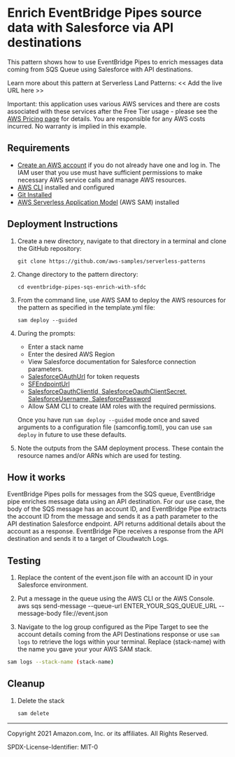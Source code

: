 # Enrich EventBridge Pipes source data with Salesforce via API destinations

This pattern shows how to use EventBridge Pipes to enrich messages data coming from SQS Queue using Salesforce with API destinations.

Learn more about this pattern at Serverless Land Patterns: << Add the live URL here >>

Important: this application uses various AWS services and there are costs associated with these services after the Free Tier usage - please see the [AWS Pricing page](https://aws.amazon.com/pricing/) for details. You are responsible for any AWS costs incurred. No warranty is implied in this example.

## Requirements

* [Create an AWS account](https://portal.aws.amazon.com/gp/aws/developer/registration/index.html) if you do not already have one and log in. The IAM user that you use must have sufficient permissions to make necessary AWS service calls and manage AWS resources.
* [AWS CLI](https://docs.aws.amazon.com/cli/latest/userguide/install-cliv2.html) installed and configured
* [Git Installed](https://git-scm.com/book/en/v2/Getting-Started-Installing-Git)
* [AWS Serverless Application Model](https://docs.aws.amazon.com/serverless-application-model/latest/developerguide/serverless-sam-cli-install.html) (AWS SAM) installed

## Deployment Instructions

1. Create a new directory, navigate to that directory in a terminal and clone the GitHub repository:
    ``` 
    git clone https://github.com/aws-samples/serverless-patterns
    ```
1. Change directory to the pattern directory:
    ```
    cd eventbridge-pipes-sqs-enrich-with-sfdc
    ```
1. From the command line, use AWS SAM to deploy the AWS resources for the pattern as specified in the template.yml file:
    ```
    sam deploy --guided
    ```
1. During the prompts:
    * Enter a stack name
    * Enter the desired AWS Region
    * View Salesforce documentation for Salesforce connection parameters.
    * [SalesforceOAuthUrl](https://developer.salesforce.com/docs/atlas.en-us.214.0.api_rest.meta/api_rest/intro_understanding_oauth_endpoints.htm) for token requests
    * [SFEndpointUrl](https://developer.salesforce.com/docs/atlas.en-us.214.0.api_rest.meta/api_rest/dome_get_field_values.htm)
    * [SalesforceOauthClientId, SalesforceOauthClientSecret, SalesforceUsername, SalesforcePassword](https://developer.salesforce.com/docs/atlas.en-us.214.0.api_rest.meta/api_rest/intro_understanding_username_password_oauth_flow.htm)
    * Allow SAM CLI to create IAM roles with the required permissions.

    Once you have run `sam deploy --guided` mode once and saved arguments to a configuration file (samconfig.toml), you can use `sam deploy` in future to use these defaults.

2. Note the outputs from the SAM deployment process. These contain the resource names and/or ARNs which are used for testing.

## How it works

EventBridge Pipes polls for messages from the SQS queue, EventBridge pipe enriches message data using an API destination. For our use case, the body of the SQS message has an account ID, and EventBridge Pipe extracts the account ID from the message and sends it as a path parameter to the API destination Salesforce endpoint. API returns additional details about the account as a response. EventBridge Pipe receives a response from the API destination and sends it to a target of Cloudwatch Logs.

## Testing
1. Replace the content of the event.json file with an account ID in your Salesforce environment.

2. Put a message in the queue using the AWS CLI or the AWS Console.
aws sqs send-message --queue-url ENTER_YOUR_SQS_QUEUE_URL --message-body file://event.json

1. Navigate to the log group configured as the Pipe Target to see the account details coming from the API Destinations response or use `sam logs` to retrieve the logs within your terminal. Replace (stack-name) with the name you gave your your AWS SAM stack.

```bash
sam logs --stack-name (stack-name)
```

## Cleanup
 
1. Delete the stack
    ```bash
    sam delete
    ```
----
Copyright 2021 Amazon.com, Inc. or its affiliates. All Rights Reserved.

SPDX-License-Identifier: MIT-0